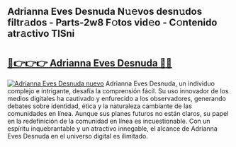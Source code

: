## Adrianna Eves Desnuda N𝚞𝚎vos desn𝚞dos filtr𝚊dos - Parts-2w8 F𝚘tos vid𝚎o - C𝚘ntenido atr𝚊ctivo TISni

# <h2><a href="http://mba9lx3.tromn.icu/?c=Adrianna+Eves+Desnuda">🔗👉👉👉 Adrianna Eves Desnuda 🔗🔗</a></h2>

[![Adrianna Eves Desnuda nuevo](https://i.imgur.com/pEAQMta.gif)](http://mba9lx3.tromn.icu/?c=Adrianna+Eves+Desnuda)
Adrianna Eves Desnuda, un individuo complejo e intrigante, desafía la comprensión fácil. Su uso innovador de los medios digitales ha cautivado y enfurecido a los observadores, generando debates sobre identidad, ética y la naturaleza cambiante de las comunidades en línea. Aunque sus planes futuros no están claros, su papel en la redefinición de la comunidad en línea es incuestionable. Con un espíritu inquebrantable y un atractivo innegable, el alcance de Adrianna Eves Desnuda en el universo digital es ilimitado.
